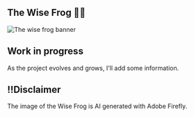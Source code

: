 ## The Wise Frog :frog::crystal_ball:
![The wise frog banner](https://github.com/Eucaba/WiseFrog/assets/131151285/48710436-7eca-4797-9a07-3aceb2d03e8f)

## Work in progress 
As the project evolves and grows, I'll add some information.

## :bangbang:Disclaimer
The image of the Wise Frog is AI generated with Adobe Firefly.
